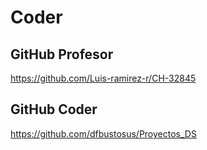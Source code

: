 # Coder

## GitHub Profesor
https://github.com/Luis-ramirez-r/CH-32845

## GitHub Coder
https://github.com/dfbustosus/Proyectos_DS

